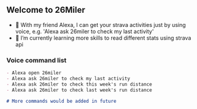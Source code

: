 ## Welcome to 26Miler

- 👋 With my friend Alexa, I can get your strava activities just by using voice, e.g. 'Alexa ask 26miler to check my last activity'
- 🌱 I’m currently learning more skills to read different stats using strava api

### Voice command list
```markdown
- Alexa open 26miler
- Alexa ask 26miler to check my last activity
- Alexa ask 26miler to check this week's run distance
- Alexa ask 26miler to check last week's run distance

# More commands would be added in future
```
